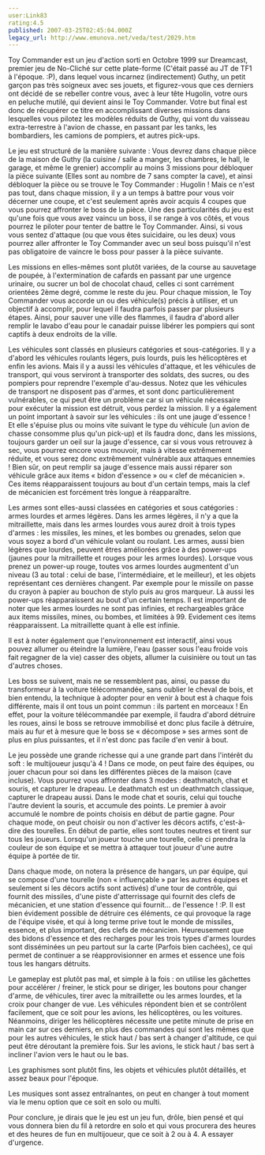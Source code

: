 ```yaml
---
user:Link83
rating:4.5
published: 2007-03-25T02:45:04.000Z
legacy_url: http://www.emunova.net/veda/test/2029.htm
---
```

Toy Commander est un jeu d'action sorti en Octobre 1999 sur Dreamcast, premier jeu de No-Cliché sur cette plate-forme (C'était passé au JT de TF1 à l'époque. :P), dans lequel vous incarnez (indirectement) Guthy, un petit garçon pas très soigneux avec ses jouets, et figurez-vous que ces derniers ont décidé de se rebeller contre vous, avec à leur tête Hugolin, votre ours en peluche mutilé, qui devient ainsi le Toy Commander. Votre but final est donc de récupérer ce titre en accomplissant diverses missions dans lesquelles vous pilotez les modèles réduits de Guthy, qui vont du vaisseau extra-terrestre à l'avion de chasse, en passant par les tanks, les bombardiers, les camions de pompiers, et autres pick-ups.  

  

Le jeu est structuré de la manière suivante : Vous devrez dans chaque pièce de la maison de Guthy (la cuisine / salle a manger, les chambres, le hall, le garage, et même le grenier) accomplir au moins 3 missions pour débloquer la pièce suivante (Elles sont au nombre de 7 sans compter la cave), et ainsi débloquer la pièce ou se trouve le Toy Commander : Hugolin ! Mais ce n'est pas tout, dans chaque mission, il y a un temps à battre pour vous voir décerner une coupe, et c'est seulement après avoir acquis 4 coupes que vous pourrez affronter le boss de la pièce. Une des particularités du jeu est qu'une fois que vous avez vaincu un boss, il se range à vos côtés, et vous pourrez le piloter pour tenter de battre le Toy Commander. Ainsi, si vous vous sentez d'attaque (ou que vous êtes suicidaire, ou les deux) vous pourrez aller affronter le Toy Commander avec un seul boss puisqu'il n'est pas obligatoire de vaincre le boss pour passer à la pièce suivante.  

  

Les missions en elles-mêmes sont plutôt variées, de la course au sauvetage de poupée, à l'extermination de cafards en passant par une urgence urinaire, ou sucrer un bol de chocolat chaud, celles ci sont carrément orientées 2ème degré, comme le reste du jeu. Pour chaque mission, le Toy Commander vous accorde un ou des véhicule(s) précis à utiliser, et un objectif à accomplir, pour lequel il faudra parfois passer par plusieurs étapes. Ainsi, pour sauver une ville des flammes, il faudra d'abord aller remplir le lavabo d'eau pour le canadair puisse libérer les pompiers qui sont captifs à deux endroits de la ville.  

  

Les véhicules sont classés en plusieurs catégories et sous-catégories. Il y a d'abord les véhicules roulants légers, puis lourds, puis les hélicoptères et enfin les avions. Mais il y a aussi les véhicules d'attaque, et les véhicules de transport, qui vous serviront à transporter des soldats, des sucres, ou des pompiers pour reprendre l'exemple d'au-dessus. Notez que les véhicules de transport ne disposent pas d'armes, et sont donc particulièrement vulnérables, ce qui peut être un problème car si un véhicule nécessaire pour exécuter la mission est détruit, vous perdez la mission. Il y a également un point important à savoir sur les véhicules : ils ont une jauge d'essence ! Et elle s'épuise plus ou moins vite suivant le type du véhicule (un avion de chasse consomme plus qu'un pick-up) et ils faudra donc, dans les missions, toujours garder un oeil sur la jauge d'essence, car si vous vous retrouvez à sec, vous pourrez encore vous mouvoir, mais à vitesse extrêmement réduite, et vous serez donc extrêmement vulnérable aux attaques ennemies ! Bien sûr, on peut remplir sa jauge d'essence mais aussi réparer son véhicule grâce aux items « bidon d'essence » ou « clef de mécanicien ». Ces items réapparaissent toujours au bout d'un certain temps, mais la clef de mécanicien est forcément très longue à réapparaître.  

  

Les armes sont elles-aussi classées en catégories et sous catégories : armes lourdes et armes légères. Dans les armes légères, il n'y a que la mitraillette, mais dans les armes lourdes vous aurez droit à trois types d'armes : les missiles, les mines, et les bombes ou grenades, selon que vous soyez a bord d'un véhicule volant ou roulant. Les armes, aussi bien légères que lourdes, peuvent êtres améliorées grâce à des power-ups (jaunes pour la mitraillette et rouges pour les armes lourdes). Lorsque vous prenez un power-up rouge, toutes vos armes lourdes augmentent d'un niveau (3 au total : celui de base, l'intermédiaire, et le meilleur), et les objets représentant ces dernières changent. Par exemple pour le missile on passe du crayon à papier au bouchon de stylo puis au gros marqueur. Là aussi les power-ups réapparaissent au bout d'un certain temps. Il est important de noter que les armes lourdes ne sont pas infinies, et rechargeables grâce aux items missiles, mines, ou bombes, et limitées à 99\. Evidement ces items réapparaissent. La mitraillette quant à elle est infinie.  

  

Il est à noter également que l'environnement est interactif, ainsi vous pouvez allumer ou éteindre la lumière, l'eau (passer sous l'eau froide vois fait regagner de la vie) casser des objets, allumer la cuisinière ou tout un tas d'autres choses.  

  

Les boss se suivent, mais ne se ressemblent pas, ainsi, ou passe du transformeur à la voiture télécommandée, sans oublier le cheval de bois, et bien entendu, la technique à adopter pour en venir à bout est à chaque fois différente, mais il ont tous un point commun : ils partent en morceaux ! En effet, pour la voiture télécommandée par exemple, il faudra d'abord détruire les roues, ainsi le boss se retrouve immobilisé et donc plus facile à détruire, mais au fur et à mesure que le boss se « décompose » ses armes sont de plus en plus puissantes, et il n'est donc pas facile d'en venir à bout.  

  

Le jeu possède une grande richesse qui a une grande part dans l'intérêt du soft : le multijoueur jusqu'à 4 ! Dans ce mode, on peut faire des équipes, ou jouer chacun pour soi dans les différentes pièces de la maison (cave incluse). Vous pourrez vous affronter dans 3 modes : deathmatch, chat et souris, et capturer le drapeau. Le deathmatch est un deathmatch classique, capturer le drapeau aussi. Dans le mode chat et souris, celui qui touche l'autre devient la souris, et accumule des points. Le premier à avoir accumulé le nombre de points choisis en début de partie gagne. Pour chaque mode, on peut choisir ou non d'activer les décors actifs, c'est-à-dire des tourelles. En début de partie, elles sont toutes neutres et tirent sur tous les joueurs. Lorsqu'un joueur touche une tourelle, celle ci prendra la couleur de son équipe et se mettra à attaquer tout joueur d'une autre équipe à portée de tir.  

Dans chaque mode, on notera la présence de hangars, un par équipe, qui se compose d'une tourelle (non « influençable » par les autres équipes et seulement si les décors actifs sont activés) d'une tour de contrôle, qui fournit des missiles, d'une piste d'atterrissage qui fournit des clefs de mécanicien, et une station d'essence qui fournit... de l'essence ! :P. Il est bien évidement possible de détruire ces éléments, ce qui provoque la rage de l'équipe visée, et qui à long terme prive tout le monde de missiles, essence, et plus important, des clefs de mécanicien. Heureusement que des bidons d'essence et des recharges pour les trois types d'armes lourdes sont disséminées un peu partout sur la carte (Parfois bien cachées), ce qui permet de continuer a se réapprovisionner en armes et essence une fois tous les hangars détruits.  

  

Le gameplay est plutôt pas mal, et simple à la fois : on utilise les gâchettes pour accélérer / freiner, le stick pour se diriger, les boutons pour changer d'arme, de véhicules, tirer avec la mitraillette ou les armes lourdes, et la croix pour changer de vue. Les véhicules répondent bien et se contrôlent facilement, que ce soit pour les avions, les hélicoptères, ou les voitures. Néanmoins, diriger les hélicoptères nécessite une petite minute de prise en main car sur ces derniers, en plus des commandes qui sont les mêmes que pour les autres véhicules, le stick haut / bas sert à changer d'altitude, ce qui peut être déroutant la première fois. Sur les avions, le stick haut / bas sert à incliner l'avion vers le haut ou le bas.  

  

Les graphismes sont plutôt fins, les objets et véhicules plutôt détaillés, et assez beaux pour l'époque.  

Les musiques sont assez entraînantes, on peut en changer à tout moment via le menu option que ce soit en solo ou multi.  

  

Pour conclure, je dirais que le jeu est un jeu fun, drôle, bien pensé et qui vous donnera bien du fil à retordre en solo et qui vous procurera des heures et des heures de fun en multijoueur, que ce soit à 2 ou à 4\. A essayer d'urgence.